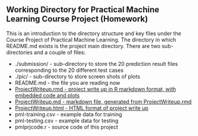 ## Working Directory for Practical Machine Learning Course Project (Homework)
This is an introduction to the directory structure and key files under the Course Project of Practical Machine Learning.
The directory in which README.md exists is the project main directory. There are two sub-directories and a couple of files:
* ./submission/ - sub-directory to store the 20 prediction result files corresponding to the 20 different test cases
* ./pic/ - sub-directory to store screen shots of plots
* README.md - the file you are reading now
* [ProjectWriteup.rmd - project write up in R markdown format, with embedded code and plots](https://github.com/sunbaoshi1975/MyStudy/blob/master/PML%20Course%20Project/ProjectWriteup.rmd)
* [ProjectWriteup.md - markdown file, generated from ProjectWriteup.rmd](https://github.com/sunbaoshi1975/MyStudy/blob/master/PML%20Course%20Project/README.md)
* [ProjectWriteup.html - HTML format of project write up](https://github.com/sunbaoshi1975/MyStudy/blob/master/PML%20Course%20Project/ProjectWriteup.html)
* pml-training.csv - example data for training
* pml-testing.csv - example data for testing
* pmlprjcode.r - source code of this project
